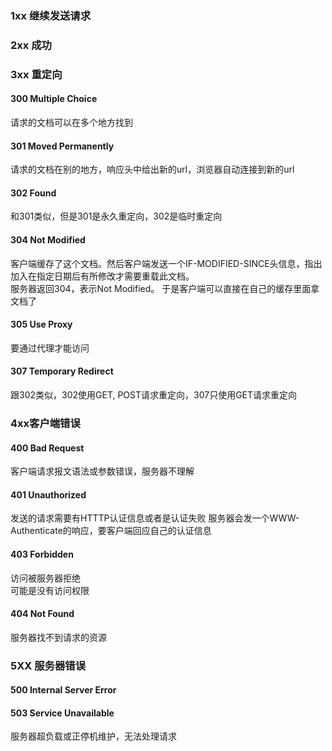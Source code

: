 ### 1xx 继续发送请求  
### 2xx 成功 

### 3xx 重定向  
#### 300  Multiple Choice
请求的文档可以在多个地方找到  
#### 301 Moved Permanently
请求的文档在别的地方，响应头中给出新的url，浏览器自动连接到新的url
#### 302 Found
和301类似，但是301是永久重定向，302是临时重定向
#### 304 Not Modified
客户端缓存了这个文档。然后客户端发送一个IF-MODIFIED-SINCE头信息，指出加入在指定日期后有所修改才需要重载此文档。  
服务器返回304，表示Not Modified。 于是客户端可以直接在自己的缓存里面拿文档了
#### 305 Use Proxy
要通过代理才能访问 
#### 307 Temporary Redirect  
跟302类似，302使用GET, POST请求重定向，307只使用GET请求重定向 

### 4xx客户端错误 
#### 400 Bad Request
客户端请求报文语法或参数错误，服务器不理解 
#### 401 Unauthorized
发送的请求需要有HTTTP认证信息或者是认证失败
服务器会发一个WWW-Authenticate的响应，要客户端回应自己的认证信息  
#### 403 Forbidden
访问被服务器拒绝  
可能是没有访问权限
#### 404 Not Found
服务器找不到请求的资源

### 5XX 服务器错误
#### 500 Internal Server Error
#### 503 Service Unavailable
服务器超负载或正停机维护，无法处理请求 

